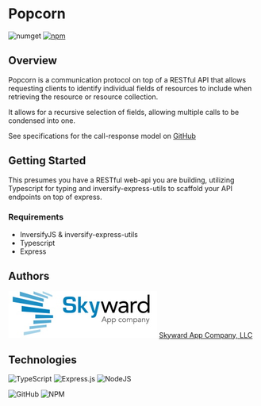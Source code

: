 # Popcorn
![numget](../media/PopcornLogo.png)
[![npm](https://img.shields.io/npm/v/@skywardapps/popcorn-api.svg?style=for-the-badge)](https://www.npmjs.com/package/@skywardapps/popcorn-api)

## Overview

Popcorn is a communication protocol on top of a RESTful API that allows requesting clients to identify individual fields of resources to include when retrieving the resource or resource collection.

It allows for a recursive selection of fields, allowing multiple calls to be condensed into one. 

See specifications for the call-response model on [GitHub](https://github.com/SkywardApps/popcorn)


## Getting Started

This presumes you have a RESTful web-api you are building, utilizing Typescript for typing and inversify-express-utils to scaffold your API endpoints on top of express.

### Requirements

* InversifyJS & inversify-express-utils
* Typescript
* Express

## Authors

![Skyward](../media/skyward.jpg)
[Skyward App Company, LLC](https://skywardapps.com)


## Technologies

![TypeScript](https://img.shields.io/badge/typescript-%23007ACC.svg?style=for-the-badge&logo=typescript&logoColor=white) ![Express.js](https://img.shields.io/badge/express.js-%23404d59.svg?style=for-the-badge&logo=express&logoColor=%2361DAFB)  ![NodeJS](https://img.shields.io/badge/node.js-6DA55F?style=for-the-badge&logo=node.js&logoColor=white) 

![GitHub](https://img.shields.io/badge/github-%23121011.svg?style=for-the-badge&logo=github&logoColor=white) ![NPM](https://img.shields.io/badge/NPM-%23000000.svg?style=for-the-badge&logo=npm&logoColor=white)